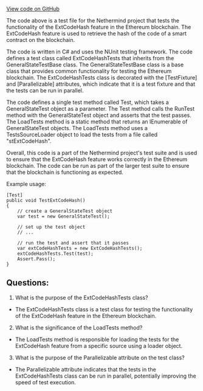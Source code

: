 [View code on GitHub](https://github.com/NethermindEth/nethermind/src/Nethermind/Ethereum.Blockchain.Test/ExtCodeHashTests.cs)

The code above is a test file for the Nethermind project that tests the functionality of the ExtCodeHash feature in the Ethereum blockchain. The ExtCodeHash feature is used to retrieve the hash of the code of a smart contract on the blockchain. 

The code is written in C# and uses the NUnit testing framework. The code defines a test class called ExtCodeHashTests that inherits from the GeneralStateTestBase class. The GeneralStateTestBase class is a base class that provides common functionality for testing the Ethereum blockchain. The ExtCodeHashTests class is decorated with the [TestFixture] and [Parallelizable] attributes, which indicate that it is a test fixture and that the tests can be run in parallel.

The code defines a single test method called Test, which takes a GeneralStateTest object as a parameter. The Test method calls the RunTest method with the GeneralStateTest object and asserts that the test passes. The LoadTests method is a static method that returns an IEnumerable of GeneralStateTest objects. The LoadTests method uses a TestsSourceLoader object to load the tests from a file called "stExtCodeHash".

Overall, this code is a part of the Nethermind project's test suite and is used to ensure that the ExtCodeHash feature works correctly in the Ethereum blockchain. The code can be run as part of the larger test suite to ensure that the blockchain is functioning as expected. 

Example usage:

```
[Test]
public void TestExtCodeHash()
{
    // create a GeneralStateTest object
    var test = new GeneralStateTest();

    // set up the test object
    // ...

    // run the test and assert that it passes
    var extCodeHashTests = new ExtCodeHashTests();
    extCodeHashTests.Test(test);
    Assert.Pass();
}
```
## Questions: 
 1. What is the purpose of the ExtCodeHashTests class?
- The ExtCodeHashTests class is a test class for testing the functionality of the ExtCodeHash feature in the Ethereum blockchain.

2. What is the significance of the LoadTests method?
- The LoadTests method is responsible for loading the tests for the ExtCodeHash feature from a specific source using a loader object.

3. What is the purpose of the Parallelizable attribute on the test class?
- The Parallelizable attribute indicates that the tests in the ExtCodeHashTests class can be run in parallel, potentially improving the speed of test execution.